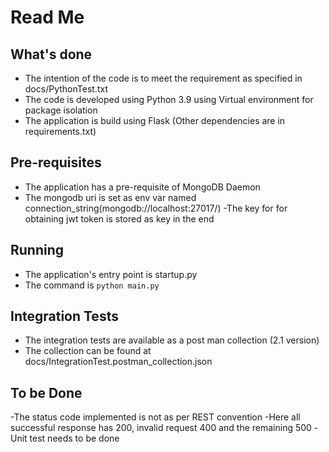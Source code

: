 # Read Me
## What's done
- The intention of the code is to meet the requirement as specified in docs/PythonTest.txt
- The code is developed using Python 3.9 using Virtual environment for package isolation
- The application is build using Flask (Other dependencies are in requirements.txt)

## Pre-requisites  
- The application has a pre-requisite of MongoDB Daemon
- The mongodb uri is set as env var named connection_string(mongodb://localhost:27017/)
-The key for for obtaining jwt token is stored as key in the end

## Running
- The application's entry point is startup.py
- The command is `python main.py`
  

## Integration Tests
- The integration tests are available as a post man collection (2.1 version)
- The collection can be found at docs/IntegrationTest.postman_collection.json

## To be Done
-The status code implemented is not as per REST convention
-Here all successful response has 200, invalid request 400 and the remaining 500
-Unit test needs to be done
